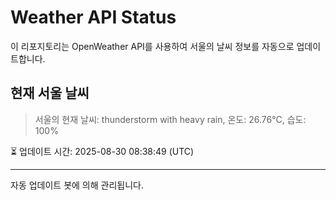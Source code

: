 
# Weather API Status

이 리포지토리는 OpenWeather API를 사용하여 서울의 날씨 정보를 자동으로 업데이트합니다.

## 현재 서울 날씨
> 서울의 현재 날씨: thunderstorm with heavy rain, 온도: 26.76°C, 습도: 100%

⏳ 업데이트 시간: 2025-08-30 08:38:49 (UTC)

---
자동 업데이트 봇에 의해 관리됩니다.
